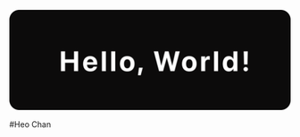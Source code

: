 <p align = "center">
  <img src = "https://github.com/chan-kr/chan-kr/blob/main/HelloWorld.png?raw=true">
</p>

#Heo Chan 
